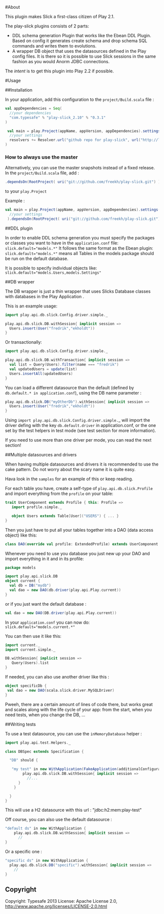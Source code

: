 #About

This plugin makes Slick a first-class citizen of Play 2.1.


The play-slick plugins consists of 2 parts:
 - DDL schema generation Plugin that works like the Ebean DDL Plugin. Based on config it generates create schema and drop schema SQL commands and writes them to evolutions.
 - A wrapper DB object that uses the datasources defined in the Play config files. It is there so it is possible to use Slick sessions in the same fashion as you would Anorm JDBC connections.

The *intent* is to get this plugin into Play 2.2 if possible.

#Usage

##Installation 

In your application, add this configuration to the `project/Build.scala` file :

```scala
val appDependencies = Seq(
  //your dependencies
  "com.typesafe" % "play-slick_2.10" % "0.3.1" 
)

 val main = play.Project(appName, appVersion, appDependencies).settings(
  //your settings
  resolvers += Resolver.url("github repo for play-slick", url("http://loicdescotte.github.com/releases/"))(Resolver.ivyStylePatterns)
) 
```
  
### How to always use the master

Alternatively, you can use the master snapshots instead of a fixed release. In the `project/Build.scala` file, add :

```scala
.dependsOn(RootProject( uri("git://github.com/freekh/play-slick.git") ))
```

to your `play.Project`

Example :

```scala
val main = play.Project(appName, appVersion, appDependencies).settings(
  //your settings      
 ).dependsOn(RootProject( uri("git://github.com/freekh/play-slick.git") ))
```

##DDL plugin

In order to enable DDL schema generation you must specify the packages or classes you want to have in the `application.conf` file:
`slick.default="models.*"`
It follows the same format as the Ebean plugin: `slick.default="models.*"` means all Tables in the models package should be run on the default database.

It is possible to specify individual objects like: `slick.default="models.Users,models.Settings"`

##DB wrapper

The DB wrapper is just a thin wrapper that uses Slicks Database classes with databases in the Play Application . 

This is an example usage:
  
```scala
import play.api.db.slick.Config.driver.simple._

play.api.db.slick.DB.withSession{ implicit session =>
  Users.insert(User("fredrik","ekholdt"))
}
```


Or transactionally:

```scala
import play.api.db.slick.Config.driver.simple._

play.api.db.slick.DB.withTransaction{ implicit session =>
  val list = Query(Users).filter(name === "fredrik")
  val updatedUsers = update(list)
  Users.insertAll(updatedUsers)
}
```

You can load a different datasource than the default (defined by `db.default.* in application.conf`), using the DB name parameter :

```scala
play.api.db.slick.DB("myOtherDb").withSession{ implicit session =>
  Users.insert(User("fredrik","ekholdt"))
}
```

Using `import play.api.db.slick.Config.driver.simple.`_ will import the driver defing with the key `db.default.driver` in application.conf, or the one set by the test helpers in test mode (see test section for more information).

If you need to use more than one driver per mode, you can read the next section!


##Multiple datasources and drivers

When having multiple datasources and drivers it is recommended to use the cake pattern.
Do not worry about the scary name it is quite easy.

Hava look in the `samples` for an example of this or keep reading.

For each table you have, create a self-type of `play.api.db.slick.Profile` and import everything from the `profile` on your table:

```scala
trait UserComponent extends Profile { this: Profile =>
   import profile.simple._

   object Users extends Table[User]("USERS") { ... }
}
```

Then you just have to put all your tables together into a DAO (data access object) like this:

```scala
class DAO(override val profile: ExtendedProfile) extends UserComponent with FooComponent with BarComponent with Profile
```

Whenever you need to use you database you just new up your DAO and import everything in it and in its profile:
    
```scala
package models

import play.api.slick.DB
object current {
  val db = DB("mydb")
  val dao = new DAO(db.driver(play.api.Play.current))      
} 
```

or if you just want the default database : 

```scala
val dao = new DAO(DB.driver(play.api.Play.current))
```    

In your `application.conf` you can now do: `slick.default="models.current.*"`

You can then use it like this:

```scala
import current._
import current.simple._

DB.withSession{ implicit session => 
   Query(Users).list
}
```

If needed, you can also use another driver like this : 

```scala
object specificDb {
 val dao = new DAO(scala.slick.driver.MySQLDriver)     
}
```

Pweeh, there are a certain amount of lines of code there, but works great and scales along with the life cycle of your app: from the start, when you need tests, when you change the DB, ...


##Writing tests

To use a test datasource, you can use the `inMemoryDatabase` helper : 

```scala
import play.api.test.Helpers._

class DBSpec extends Specification {

  "DB" should {

   "my test" in new WithApplication(FakeApplication(additionalConfiguration = inMemoryDatabase())) {
        play.api.db.slick.DB.withSession{ implicit session =>
          //...
      }
    }

  }
}

```

This will use a H2 datasource with this url : "jdbc:h2:mem:play-test"


Off course, you can also use the default datasource :

```scala
"default ds" in new WithApplication {
    play.api.db.slick.DB.withSession{ implicit session =>
      //
}
```
   

Or a specific one : 

```scala
"specific ds" in new WithApplication {
  play.api.db.slick.DB("specific").withSession{ implicit session =>
    //
}
```


Copyright
---------

Copyright: Typesafe 2013
License: Apache License 2.0, http://www.apache.org/licenses/LICENSE-2.0.html
